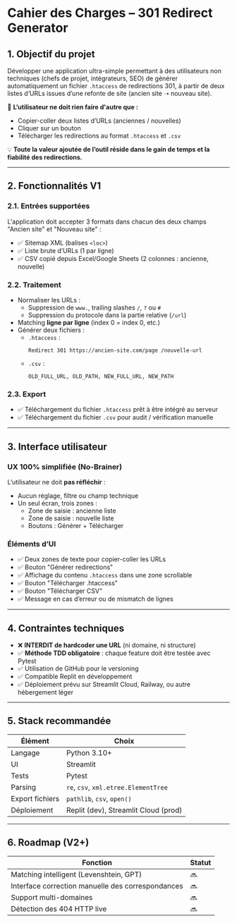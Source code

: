 # Cahier des Charges – 301 Redirect Generator

## 1. Objectif du projet

Développer une application ultra-simple permettant à des utilisateurs non techniques (chefs de projet, intégrateurs, SEO) de générer automatiquement un fichier `.htaccess` de redirections 301, à partir de deux listes d’URLs issues d’une refonte de site (ancien site ➝ nouveau site).

🎯 **L’utilisateur ne doit rien faire d'autre que :**
- Copier-coller deux listes d’URLs (anciennes / nouvelles)
- Cliquer sur un bouton
- Télécharger les redirections au format `.htaccess` et `.csv`

💡 **Toute la valeur ajoutée de l’outil réside dans le gain de temps et la fiabilité des redirections.**

---

## 2. Fonctionnalités V1

### 2.1. Entrées supportées

L'application doit accepter 3 formats dans chacun des deux champs "Ancien site" et "Nouveau site" :
- ✅ Sitemap XML (balises `<loc>`)
- ✅ Liste brute d’URLs (1 par ligne)
- ✅ CSV copié depuis Excel/Google Sheets (2 colonnes : ancienne, nouvelle)

### 2.2. Traitement

- Normaliser les URLs :
  - Suppression de `www.`, trailing slashes `/`, `?` ou `#`
  - Suppression du protocole dans la partie relative (`/url`)
- Matching **ligne par ligne** (index 0 = index 0, etc.)
- Générer deux fichiers :
  - `.htaccess` :
    ```
    Redirect 301 https://ancien-site.com/page /nouvelle-url
    ```
  - `.csv` :
    ```
    OLD_FULL_URL, OLD_PATH, NEW_FULL_URL, NEW_PATH
    ```

### 2.3. Export

- ✅ Téléchargement du fichier `.htaccess` prêt à être intégré au serveur
- ✅ Téléchargement du fichier `.csv` pour audit / vérification manuelle

---

## 3. Interface utilisateur

### UX 100% simplifiée (No-Brainer)

L’utilisateur ne doit **pas réfléchir** :
- Aucun réglage, filtre ou champ technique
- Un seul écran, trois zones :
  - Zone de saisie : ancienne liste
  - Zone de saisie : nouvelle liste
  - Boutons : Générer + Télécharger

### Éléments d’UI
- ✅ Deux zones de texte pour copier-coller les URLs
- ✅ Bouton "Générer redirections"
- ✅ Affichage du contenu `.htaccess` dans une zone scrollable
- ✅ Bouton "Télécharger .htaccess"
- ✅ Bouton "Télécharger CSV"
- ✅ Message en cas d’erreur ou de mismatch de lignes

---

## 4. Contraintes techniques

- ❌ **INTERDIT de hardcoder une URL** (ni domaine, ni structure)
- ✅ **Méthode TDD obligatoire** : chaque feature doit être testée avec Pytest
- ✅ Utilisation de GitHub pour le versioning
- ✅ Compatible Replit en développement
- ✅ Déploiement prévu sur Streamlit Cloud, Railway, ou autre hébergement léger

---

## 5. Stack recommandée

| Élément | Choix |
|--------|-------|
| Langage | Python 3.10+ |
| UI | Streamlit |
| Tests | Pytest |
| Parsing | `re`, `csv`, `xml.etree.ElementTree` |
| Export fichiers | `pathlib`, `csv`, `open()` |
| Déploiement | Replit (dev), Streamlit Cloud (prod)

---

## 6. Roadmap (V2+)

| Fonction | Statut |
|----------|--------|
| Matching intelligent (Levenshtein, GPT) | 🔜 |
| Interface correction manuelle des correspondances | 🔜 |
| Support multi-domaines | 🔜 |
| Détection des 404 HTTP live | 🔜 |
